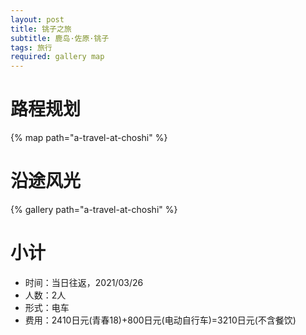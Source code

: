 ```yaml
---
layout: post
title: 铫子之旅
subtitle: 鹿岛·佐原·铫子
tags: 旅行
required: gallery map
---
```


# 路程规划

{% map path="a-travel-at-choshi" %}

# 沿途风光

{% gallery path="a-travel-at-choshi" %}

# 小计

- 时间：当日往返，2021/03/26
- 人数：2人
- 形式：电车
- 费用：2410日元(青春18)+800日元(电动自行车)=3210日元(不含餐饮)
